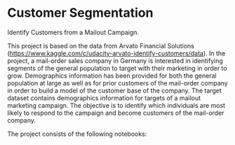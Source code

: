 # Customer Segmentation
Identify Customers from a Mailout Campaign.

This project is based on the data from Arvato Financial Solutions (https://www.kaggle.com/c/udacity-arvato-identify-customers/data). In the project, a mail-order sales company in Germany is interested in identifying segments of the general population to target with their marketing in order to grow. Demographics information has been provided for both the general population at large as well as for prior customers of the mail-order company in order to build a model of the customer base of the company. The target dataset contains demographics information for targets of a mailout marketing campaign. The objective is to identify which individuals are most likely to respond to the campaign and become customers of the mail-order company.


The project consists of the following notebooks:



